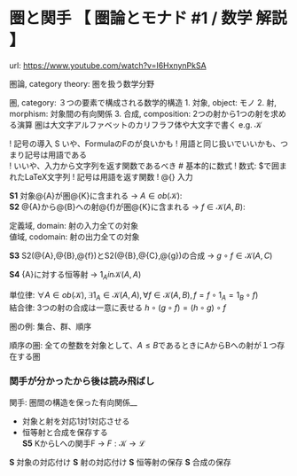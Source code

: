 # 圏と関手 【 圏論とモナド #1 / 数学 解説 】
url: https://www.youtube.com/watch?v=I6HxnynPkSA


圏論, category theory: 圏を扱う数学分野

圏, category: ３つの要素で構成される数学的構造
    1. 対象, object: モノ
    2. 射, morphism: 対象間の有向関係
    3. 合成, composition: 2つの射から1つの射を求める演算
    圏は大文字アルファベットのカリフラフ体や大文字で書く
        e.g. $\mathcal{K}$

! 記号の導入 S いや、FormulaのFのが良いかも
!  用語と同じ扱いでいいかも、つまり記号は用語である  
!  いいや、入力から文字列を返す関数であるべき # 基本的に数式
!  数式: $で囲まれたLaTeX文字列
!  記号は用語を返す関数
! @{} 入力

__S1__ 対象@{A}が圏@{K}に含まれる -> $A \in ob(\mathcal{K})$:   
__S2__ @{A}から@{B}への射@{f}が圏@{K}に含まれる -> $f \in \mathcal{K}(A,B)$:  

定義域, domain: 射の入力全ての対象  
値域, codomain: 射の出力全ての対象  

__S3__ S2(@{A},@{B},@{f})とS2(@{B},@{C},@{g})の合成 -> $g \circ f \in \mathcal{K}(A,C)$  
  
__S4__ {A}に対する恒等射 -> $1_A in \mathcal{K}(A,A)$  



単位律: $\forall{A} \in ob(\mathcal{K}), \exists{1_A} \in \mathcal{K}(A,A), \forall{f} \in \mathcal{K}(A,B), f=f\circ{1_A}=1_B \circ f)$  
結合律: 3つの射の合成は一意に表せる
$h \circ (g \circ f) = (h \circ g) \circ f$  

圏の例: 集合、群、順序

順序の圏: 全ての整数を対象として、$A \le B$であるときにAからBへの射が１つ存在する圏

### 関手が分かったから後は読み飛ばし
  
関手: 圏間の構造を保った有向関係__
- 対象と射を対応1対1対応させる
- 恒等射と合成を保存する  
__S5__ KからLへの関手F -> $F: \mathcal{K}\rightarrow\mathcal{L}$

__S__ 対象の対応付け
__S__ 射の対応付け
__S__ 恒等射の保存
__S__ 合成の保存
